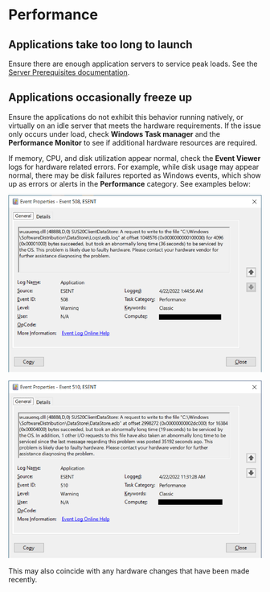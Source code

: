 # Performance

## Applications take too long to launch

Ensure there are enough application servers to service peak loads. See the [Server Prerequisites documentation](https://turbo.net/server/setup-and-deployment/prerequisites#prerequisites).

## Applications occasionally freeze up

Ensure the applications do not exhibit this behavior running natively, or virtually on an idle server that meets the hardware requirements. If the issue only occurs under load, check **Windows Task manager** and the **Performance Monitor** to see if additional hardware resources are required.

If memory, CPU, and disk utilization appear normal, check the **Event Viewer** logs for hardware related errors. For example, while disk usage may appear normal, there may be disk failures reported as Windows events, which show up as errors or alerts in the **Performance** category. See examples below:

![508 Error](/images/508.png)

![510 Error](/images/510.png)

This may also coincide with any hardware changes that have been made recently.
